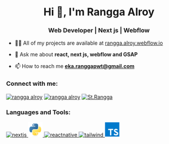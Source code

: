 <h1 align="center">Hi 👋, I'm Rangga Alroy</h1>
<h3 align="center">Web Developer | Next js | Webflow</h3>

- 👨‍💻 All of my projects are available at [rangga.alroy.webflow.io](rangga.alroy.webflow.io)

- 💬 Ask me about **react, next js, webflow and GSAP**

- 📫 How to reach me **eka.ranggapwt@gmail.com**

<h3 align="left">Connect with me:</h3>
<p align="left">
<a href="https://twitter.com/RanggaAlroy" target="blank"><img align="center" src="https://raw.githubusercontent.com/rahuldkjain/github-profile-readme-generator/master/src/images/icons/Social/twitter.svg" alt="rangga alroy" height="30" width="40" /></a>
<a href="https://www.linkedin.com/in/rangga-alroy-86ba6156/" target="blank"><img align="center" src="https://raw.githubusercontent.com/rahuldkjain/github-profile-readme-generator/master/src/images/icons/Social/linked-in-alt.svg" alt="rangga alroy" height="30" width="40" /></a>
<a href="https://www.facebook.com/St.Rangga/" target="blank"><img align="center" src="https://raw.githubusercontent.com/rahuldkjain/github-profile-readme-generator/master/src/images/icons/Social/facebook.svg" alt="St.Rangga" height="30" width="40" /></a>
</p>

<h3 align="left">Languages and Tools:</h3>
<p align="left"> </a> <a href="https://nextjs.org/" target="_blank" rel="noreferrer"> <img src="https://w7.pngwing.com/pngs/87/586/png-transparent-next-js-hd-logo.png" alt="nextjs" width="40" height="40"/> </a> <a href="https://www.python.org" target="_blank" rel="noreferrer"> <img src="https://raw.githubusercontent.com/devicons/devicon/master/icons/python/python-original.svg" alt="python" width="40" height="40"/> </a> <a href="https://reactnative.dev/" target="_blank" rel="noreferrer"> <img src="https://reactnative.dev/img/header_logo.svg" alt="reactnative" width="40" height="40"/> </a> <a href="https://tailwindcss.com/" target="_blank" rel="noreferrer"> <img src="https://www.vectorlogo.zone/logos/tailwindcss/tailwindcss-icon.svg" alt="tailwind" width="40" height="40"/> </a> <a href="https://www.typescriptlang.org/" target="_blank" rel="noreferrer"> <img src="https://raw.githubusercontent.com/devicons/devicon/master/icons/typescript/typescript-original.svg" alt="typescript" width="40" height="40"/> </a> </p>
